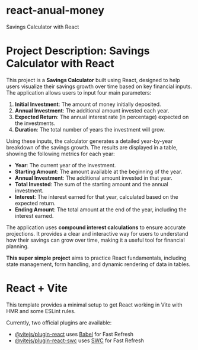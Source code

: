 # react-anual-money
Savings Calculator with React
# Project Description: Savings Calculator with React

This project is a **Savings Calculator** built using React, designed to help users visualize their savings growth over time based on key financial inputs. The application allows users to input four main parameters:

1. **Initial Investment**: The amount of money initially deposited.
2. **Annual Investment**: The additional amount invested each year.
3. **Expected Return**: The annual interest rate (in percentage) expected on the investments.
4. **Duration**: The total number of years the investment will grow.

Using these inputs, the calculator generates a detailed year-by-year breakdown of the savings growth. The results are displayed in a table, showing the following metrics for each year:

- **Year**: The current year of the investment.
- **Starting Amount**: The amount available at the beginning of the year.
- **Annual Investment**: The additional amount invested in that year.
- **Total Invested**: The sum of the starting amount and the annual investment.
- **Interest**: The interest earned for that year, calculated based on the expected return.
- **Ending Amount**: The total amount at the end of the year, including the interest earned.

The application uses **compound interest calculations** to ensure accurate projections. It provides a clear and interactive way for users to understand how their savings can grow over time, making it a useful tool for financial planning.

**This super simple project** aims to practice React fundamentals, including state management, form handling, and dynamic rendering of data in tables.

# React + Vite

This template provides a minimal setup to get React working in Vite with HMR and some ESLint rules.

Currently, two official plugins are available:

- [@vitejs/plugin-react](https://github.com/vitejs/vite-plugin-react/blob/main/packages/plugin-react/README.md) uses [Babel](https://babeljs.io/) for Fast Refresh
- [@vitejs/plugin-react-swc](https://github.com/vitejs/vite-plugin-react-swc) uses [SWC](https://swc.rs/) for Fast Refresh
